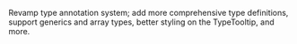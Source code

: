 Revamp type annotation system; add more comprehensive type definitions, support generics and array types, better styling on the TypeTooltip, and more.
